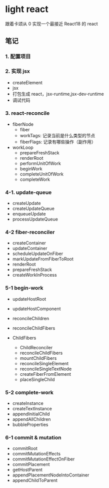 # light react

跟着卡颂从 0 实现一个最接近 React18 的 react

## 笔记

### 1. 配置项目

### 2. 实现 jsx

- createElement
- jsx
- 打包生成 react，jsx-runtime,jsx-dev-runtime
- 调试代码

### 3. react-reconcile

- fiberNode
  - fiber
  - workTags: 记录当前是什么类型的节点
  - fiberFlags: 记录有哪些操作（副作用）
- workLoop
  - prepareFreshStack
  - renderRoot
  - performUnitOfWork
  - beginWork
  - completeUnitOfWork
  - completeWork

### 4-1. update-queue

- createUpdate
- createUpdateQueue
- enqueueUpdate
- processUpdateQueue

### 4-2 fiber-reconciler

- createContainer
- updateContainer
- scheduleUpdateOnFiber
- markUpdateFromFiberToRoot
- renderRoot
- prepareFreshStack
- createWorkInProcess

### 5-1 begin-work

- updateHostRoot
- updateHostComponent
- reconcileChildren
- reconcileChildFibers

- ChildFibers
  - ChildReconciler
  - reconcileChildFibers
  - mountChildFibers
  - reconcileSingleElement
  - reconcileSingleTextNode
  - createFiberFromElement
  - placeSingleChild

### 5-2 complete-work

- createInstance
- createTextInstance
- appendInitialChild
- appendAllChildren
- bubbleProperties

### 6-1 commit & mutation

- commitRoot
- commitMutationEffects
- commitMutationEffectOnFiber
- commitPlacement
- getHostParent
- appendPlacementNodeIntoContainer
- appendChildToParent
